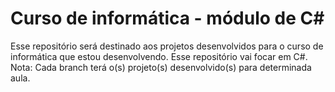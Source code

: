 # Curso de informática - módulo de C#
Esse repositório será destinado aos projetos desenvolvidos para o curso de informática que estou desenvolvendo. Esse repositório vai focar em C#.
Nota: Cada branch terá o(s) projeto(s) desenvolvido(s) para determinada aula.
